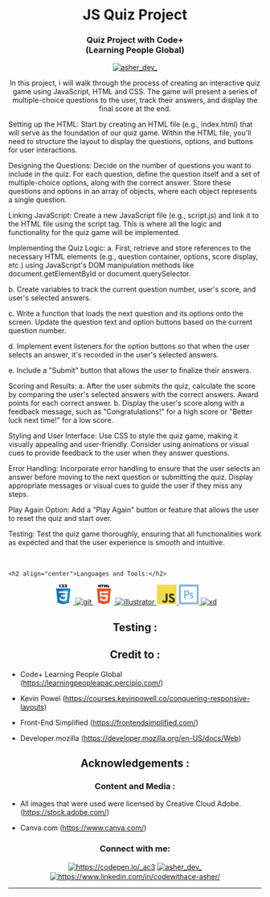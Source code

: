 <h1 align="center">JS Quiz Project</h1>
<h3 align="center"> Quiz Project with Code+<br> (Learning People Global) </h3>

<p align="center"> <a href="https://twitter.com/asher_dev_" target="blank"><img src="https://img.shields.io/twitter/follow/asher_dev_?logo=twitter&style=for-the-badge" alt="asher_dev_" /></a> </p>

<p align="center">In this project, i will walk through the process of creating an interactive quiz game using JavaScript, HTML and CSS. The game will present a series of multiple-choice questions to the user, track their answers, and display the final score at the end.

Setting up the HTML:
Start by creating an HTML file (e.g., index.html) that will serve as the foundation of our quiz game. Within the HTML file, you'll need to structure the layout to display the questions, options, and buttons for user interactions.

Designing the Questions:
Decide on the number of questions you want to include in the quiz. For each question, define the question itself and a set of multiple-choice options, along with the correct answer. Store these questions and options in an array of objects, where each object represents a single question.

Linking JavaScript:
Create a new JavaScript file (e.g., script.js) and link it to the HTML file using the script tag. This is where all the logic and functionality for the quiz game will be implemented.

Implementing the Quiz Logic:
a. First, retrieve and store references to the necessary HTML elements (e.g., question container, options, score display, etc.) using JavaScript's DOM manipulation methods like document.getElementById or document.querySelector.

b. Create variables to track the current question number, user's score, and user's selected answers.

c. Write a function that loads the next question and its options onto the screen. Update the question text and option buttons based on the current question number.

d. Implement event listeners for the option buttons so that when the user selects an answer, it's recorded in the user's selected answers.

e. Include a "Submit" button that allows the user to finalize their answers.

Scoring and Results:
a. After the user submits the quiz, calculate the score by comparing the user's selected answers with the correct answers. Award points for each correct answer.
b. Display the user's score along with a feedback message, such as "Congratulations!" for a high score or "Better luck next time!" for a low score.

Styling and User Interface:
Use CSS to style the quiz game, making it visually appealing and user-friendly. Consider using animations or visual cues to provide feedback to the user when they answer questions.

Error Handling:
Incorporate error handling to ensure that the user selects an answer before moving to the next question or submitting the quiz. Display appropriate messages or visual cues to guide the user if they miss any steps.

Play Again Option:
Add a "Play Again" button or feature that allows the user to reset the quiz and start over.

Testing:
Test the quiz game thoroughly, ensuring that all functionalities work as expected and that the user experience is smooth and intuitive.<p><br>
	
	<h2 align="center">Languages and Tools:</h2>
<p align="center"> <a href="https://www.w3schools.com/css/" target="_blank" rel="noreferrer"> <img src="https://raw.githubusercontent.com/devicons/devicon/master/icons/css3/css3-original-wordmark.svg" alt="css3" width="40" height="40"/> </a></a> <a href="https://git-scm.com/" target="_blank" rel="noreferrer"> <img src="https://www.vectorlogo.zone/logos/git-scm/git-scm-icon.svg" alt="git" width="40" height="40"/> </a> <a href="https://www.w3.org/html/" target="_blank" rel="noreferrer"> <img src="https://raw.githubusercontent.com/devicons/devicon/master/icons/html5/html5-original-wordmark.svg" alt="html5" width="40" height="40"/> </a> <a href="https://www.adobe.com/in/products/illustrator.html" target="_blank" rel="noreferrer"> <img src="https://www.vectorlogo.zone/logos/adobe_illustrator/adobe_illustrator-icon.svg" alt="illustrator" width="40" height="40"/> </a> <a href="https://developer.mozilla.org/en-US/docs/Web/JavaScript" target="_blank" rel="noreferrer"> <img src="https://raw.githubusercontent.com/devicons/devicon/master/icons/javascript/javascript-original.svg" alt="javascript" width="40" height="40"/> </a> <a href="https://www.photoshop.com/en" target="_blank" rel="noreferrer"> <img src="https://raw.githubusercontent.com/devicons/devicon/master/icons/photoshop/photoshop-line.svg" alt="photoshop" width="40" height="40"/> </a> <a href="https://www.adobe.com/products/xd.html" target="_blank" rel="noreferrer"> <img src="https://cdn.worldvectorlogo.com/logos/adobe-xd.svg" alt="xd" width="40" height="40"/> </a> </p>
<h2 align="center">Testing :</h2>


<h2 align="center">Credit to :</h2>
<p align="center">
	
 - Code+ Learning People Global (https://learningpeopleapac.percipio.com/)
 
 - Kevin Powel (https://courses.kevinpowell.co/conquering-responsive-layouts)
 
 - Front-End Simplified (https://frontendsimplified.com/)
 
 - Developer.mozilla (https://developer.mozilla.org/en-US/docs/Web)
 
</p> 
<h2 align="center">Acknowledgements :</h2>
<h3 align="center">Content and Media :</h3>
<p align="center">
	
- All images that were used were licensed by Creative Cloud Adobe.(https://stock.adobe.com/)

- Canva.com (https://www.canva.com/)

<h3 align="center">Connect with me:</h3>
<p align="center">
<a href="https://codepen.io/_AC3" target="blank"><img align="center" src="https://raw.githubusercontent.com/rahuldkjain/github-profile-readme-generator/master/src/images/icons/Social/codepen.svg" alt="https://codepen.io/_ac3" height="30" width="40" /></a>
<a href="https://twitter.com/asher_dev_" target="blank"><img align="center" src="https://raw.githubusercontent.com/rahuldkjain/github-profile-readme-generator/master/src/images/icons/Social/twitter.svg" alt="asher_dev_" height="30" width="40" /></a>
<a href="https://www.linkedin.com/in/codewithace-asher/" target="blank"><img align="center" src="https://raw.githubusercontent.com/rahuldkjain/github-profile-readme-generator/master/src/images/icons/Social/linked-in-alt.svg" alt="https://www.linkedin.com/in/codewithace-asher/" height="30" width="40" /></a>
</p>

---